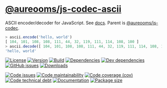 [@aureooms/js-codec-ascii](https://make-github-pseudonymous-again.github.io/js-codec-ascii)
==

ASCII encoder/decoder for JavaScript.
See [docs](https://make-github-pseudonymous-again.github.io/js-codec-ascii/index.html).
Parent is [@aureooms/js-codec](https://github.com/aureooms/js-codec).

```js
> ascii.encode('hello, world')
[ 104, 101, 108, 108, 111, 44, 32, 119, 111, 114, 108, 100 ]
> ascii.decode([ 104, 101, 108, 108, 111, 44, 32, 119, 111, 114, 108, 100 ])
'hello, world'
```

[![License](https://img.shields.io/github/license/aureooms/js-codec-ascii.svg)](https://raw.githubusercontent.com/aureooms/js-codec-ascii/main/LICENSE)
[![Version](https://img.shields.io/npm/v/@aureooms/js-codec-ascii.svg)](https://www.npmjs.org/package/@aureooms/js-codec-ascii)
[![Build](https://img.shields.io/travis/aureooms/js-codec-ascii/main.svg)](https://travis-ci.org/aureooms/js-codec-ascii/branches)
[![Dependencies](https://img.shields.io/david/aureooms/js-codec-ascii.svg)](https://david-dm.org/aureooms/js-codec-ascii)
[![Dev dependencies](https://img.shields.io/david/dev/aureooms/js-codec-ascii.svg)](https://david-dm.org/aureooms/js-codec-ascii?type=dev)
[![GitHub issues](https://img.shields.io/github/issues/aureooms/js-codec-ascii.svg)](https://github.com/aureooms/js-codec-ascii/issues)
[![Downloads](https://img.shields.io/npm/dm/@aureooms/js-codec-ascii.svg)](https://www.npmjs.org/package/@aureooms/js-codec-ascii)

[![Code issues](https://img.shields.io/codeclimate/issues/aureooms/js-codec-ascii.svg)](https://codeclimate.com/github/aureooms/js-codec-ascii/issues)
[![Code maintainability](https://img.shields.io/codeclimate/maintainability/aureooms/js-codec-ascii.svg)](https://codeclimate.com/github/aureooms/js-codec-ascii/trends/churn)
[![Code coverage (cov)](https://img.shields.io/codecov/c/gh/aureooms/js-codec-ascii/main.svg)](https://codecov.io/gh/aureooms/js-codec-ascii)
[![Code technical debt](https://img.shields.io/codeclimate/tech-debt/aureooms/js-codec-ascii.svg)](https://codeclimate.com/github/aureooms/js-codec-ascii/trends/technical_debt)
[![Documentation](https://make-github-pseudonymous-again.github.io/js-codec-ascii/badge.svg)](https://make-github-pseudonymous-again.github.io/js-codec-ascii/source.html)
[![Package size](https://img.shields.io/bundlephobia/minzip/@aureooms/js-codec-ascii)](https://bundlephobia.com/result?p=@aureooms/js-codec-ascii)

